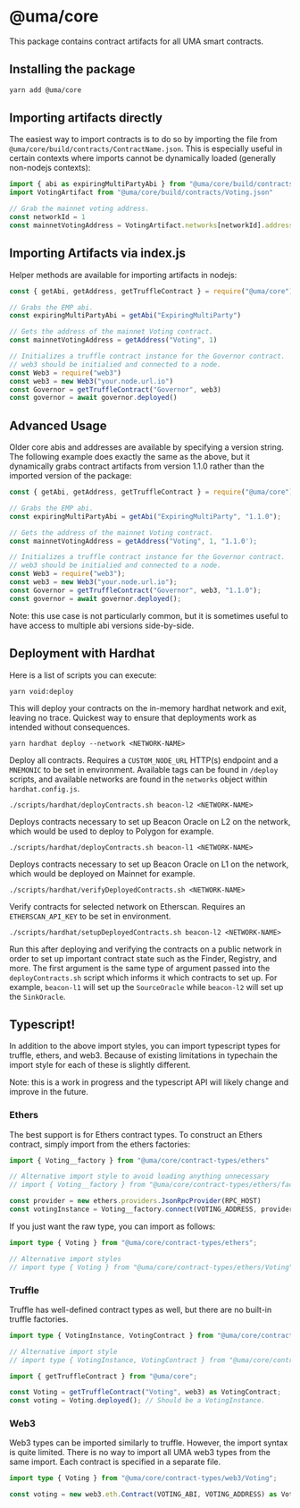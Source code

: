 # @uma/core

This package contains contract artifacts for all UMA smart contracts.

## Installing the package

```bash
yarn add @uma/core
```

## Importing artifacts directly

The easiest way to import contracts is to do so by importing the file from
`@uma/core/build/contracts/ContractName.json`. This is especially useful in certain contexts where imports cannot be
dynamically loaded (generally non-nodejs contexts):

```js
import { abi as expiringMultiPartyAbi } from "@uma/core/build/contracts/ExpiringMultiParty.json"
import VotingArtifact from "@uma/core/build/contracts/Voting.json"

// Grab the mainnet voting address.
const networkId = 1
const mainnetVotingAddress = VotingArtifact.networks[networkId].address
```

## Importing Artifacts via index.js

Helper methods are available for importing artifacts in nodejs:

```js
const { getAbi, getAddress, getTruffleContract } = require("@uma/core")

// Grabs the EMP abi.
const expiringMultiPartyAbi = getAbi("ExpiringMultiParty")

// Gets the address of the mainnet Voting contract.
const mainnetVotingAddress = getAddress("Voting", 1)

// Initializes a truffle contract instance for the Governor contract.
// web3 should be initialied and connected to a node.
const Web3 = require("web3")
const web3 = new Web3("your.node.url.io")
const Governor = getTruffleContract("Governor", web3)
const governor = await governor.deployed()
```

## Advanced Usage

Older core abis and addresses are available by specifying a version string. The following example does exactly the same
as the above, but it dynamically grabs contract artifacts from version 1.1.0 rather than the imported version of the
package:

```js
const { getAbi, getAddress, getTruffleContract } = require("@uma/core");

// Grabs the EMP abi.
const expiringMultiPartyAbi = getAbi("ExpiringMultiParty", "1.1.0");

// Gets the address of the mainnet Voting contract.
const mainnetVotingAddress = getAddress("Voting", 1, "1.1.0');

// Initializes a truffle contract instance for the Governor contract.
// web3 should be initialied and connected to a node.
const Web3 = require("web3");
const web3 = new Web3("your.node.url.io");
const Governor = getTruffleContract("Governor", web3, "1.1.0");
const governor = await governor.deployed();
```

Note: this use case is not particularly common, but it is sometimes useful to have access to multiple abi versions
side-by-side.

## Deployment with Hardhat

Here is a list of scripts you can execute:

`yarn void:deploy`

This will deploy your contracts on the in-memory hardhat network and exit, leaving no trace. Quickest way to ensure that deployments work as intended without consequences.

`yarn hardhat deploy --network <NETWORK-NAME>`

Deploy all contracts. Requires a `CUSTOM_NODE_URL` HTTP(s) endpoint and a `MNEMONIC` to be set in environment. Available tags can be found in `/deploy` scripts, and available networks are found in the `networks` object within `hardhat.config.js`.

`./scripts/hardhat/deployContracts.sh beacon-l2 <NETWORK-NAME>`

Deploys contracts necessary to set up Beacon Oracle on L2 on the network, which would be used to deploy to Polygon for
example.

`./scripts/hardhat/deployContracts.sh beacon-l1 <NETWORK-NAME>`

Deploys contracts necessary to set up Beacon Oracle on L1 on the network, which would be deployed on Mainnet for
example.

`./scripts/hardhat/verifyDeployedContracts.sh <NETWORK-NAME>`

Verify contracts for selected network on Etherscan. Requires an `ETHERSCAN_API_KEY` to be set in environment.

`./scripts/hardhat/setupDeployedContracts.sh beacon-l2 <NETWORK-NAME>`

Run this after deploying and verifying the contracts on a public network in order to set up important contract state such as the Finder, Registry, and more. The first argument is the same type of argument passed into the `deployContracts.sh`
script which informs it which contracts to set up. For example, `beacon-l1` will set up the `SourceOracle` while
`beacon-l2` will set up the `SinkOracle`.
## Typescript!

In addition to the above import styles, you can import typescript types for truffle, ethers, and web3. Because of existing
limitations in typechain the import style for each of these is slightly different.

Note: this is a work in progress and the typescript API will likely change and improve in the future.

### Ethers

The best support is for Ethers contract types. To construct an Ethers contract, simply import from the ethers factories:

```ts
import { Voting__factory } from "@uma/core/contract-types/ethers"

// Alternative import style to avoid loading anything unnecessary
// import { Voting__factory } from "@uma/core/contract-types/ethers/factories/Voting__factory"

const provider = new ethers.providers.JsonRpcProvider(RPC_HOST)
const votingInstance = Voting__factory.connect(VOTING_ADDRESS, provider)
```

If you just want the raw type, you can import as follows:

```ts
import type { Voting } from "@uma/core/contract-types/ethers";

// Alternative import styles
// import type { Voting } from "@uma/core/contract-types/ethers/Voting";
```

### Truffle

Truffle has well-defined contract types as well, but there are no built-in truffle factories.

```ts
import type { VotingInstance, VotingContract } from "@uma/core/contract-types/truffle";

// Alternative import style
// import type { VotingInstance, VotingContract } from "@uma/core/contract-types/truffle/Voting";

import { getTruffleContract } from "@uma/core";

const Voting = getTruffleContract("Voting", web3) as VotingContract;
const voting = Voting.deployed(); // Should be a VotingInstance.
```

### Web3

Web3 types can be imported similarly to truffle. However, the import syntax is quite limited. There is no way to import
all UMA web3 types from the same import. Each contract is specified in a separate file.

```ts
import type { Voting } from "@uma/core/contract-types/web3/Voting";

const voting = new web3.eth.Contract(VOTING_ABI, VOTING_ADDRESS) as Voting;
```
